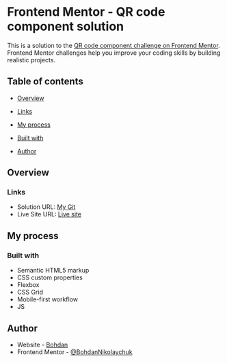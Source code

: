 # Frontend Mentor - QR code component solution

This is a solution to the [QR code component challenge on Frontend Mentor](https://www.frontendmentor.io/challenges/sunnyside-agency-landing-page-7yVs3B6ef). Frontend Mentor challenges help you improve your coding skills by building realistic projects. 

## Table of contents

- [Overview](#overview)

- [Links](#links)
- [My process](#my-process)
- [Built with](#built-with)
- [Author](#author)


## Overview



### Links

- Solution URL: [My Git](https://bohdannikolaychuk.github.io/sunnySideLanding/)
- Live Site URL: [Live site](https://bohdannikolaychuk.github.io/sunnySideLanding/)

## My process

### Built with

- Semantic HTML5 markup
- CSS custom properties
- Flexbox
- CSS Grid
- Mobile-first workflow
- JS



## Author

- Website - [Bohdan](https://www.linkedin.com/in/bohdan-nikolaychuk/)
- Frontend Mentor - [@BohdanNikolaychuk](https://www.frontendmentor.io/profile/BohdanNikolaychuk)

